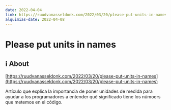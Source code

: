 ```yaml
---
date: 2022-04-04
link: https://ruudvanasseldonk.com/2022/03/20/please-put-units-in-names
alquimias-date: 2022-04-08
---
```


# Please put units in names

## ℹ️ About

[https://ruudvanasseldonk.com/2022/03/20/please-put-units-in-names](https://ruudvanasseldonk.com/2022/03/20/please-put-units-in-names)

Artículo que explica la importancia de poner unidades de medida para ayudar a los programadores a entender qué significado tiene los númoers que metemos en el código.



